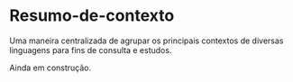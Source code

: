 # Resumo-de-contexto

Uma maneira centralizada de agrupar os principais contextos de diversas linguagens para fins de consulta e estudos.

Ainda em construção.
